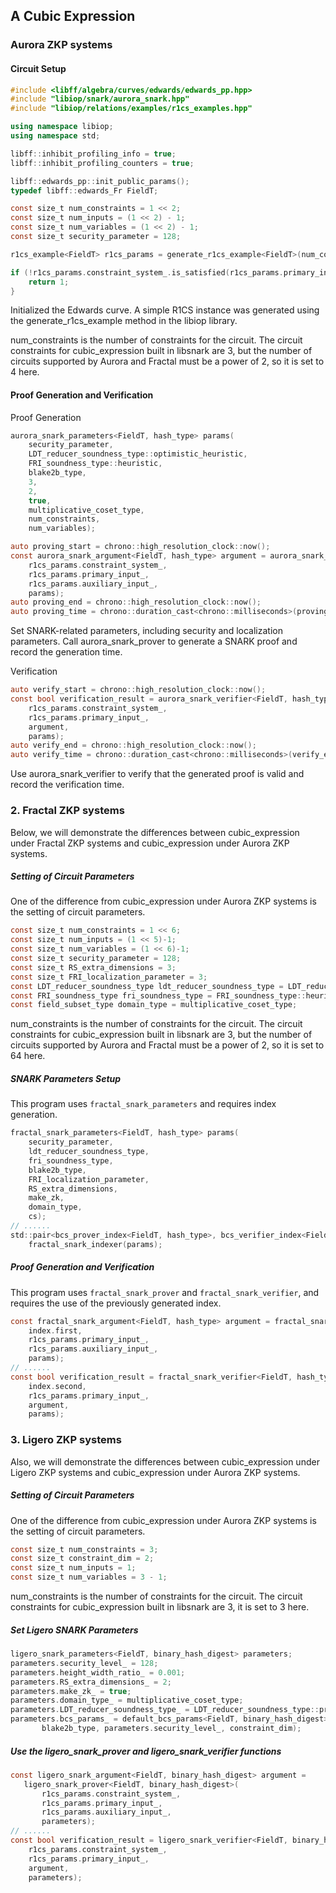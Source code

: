 ## A Cubic Expression

### Aurora ZKP systems

#### Circuit Setup

```Objective-C++
#include <libff/algebra/curves/edwards/edwards_pp.hpp>
#include "libiop/snark/aurora_snark.hpp"
#include "libiop/relations/examples/r1cs_examples.hpp"

using namespace libiop;
using namespace std;

libff::inhibit_profiling_info = true;
libff::inhibit_profiling_counters = true;

libff::edwards_pp::init_public_params();
typedef libff::edwards_Fr FieldT;

const size_t num_constraints = 1 << 2;
const size_t num_inputs = (1 << 2) - 1;
const size_t num_variables = (1 << 2) - 1;
const size_t security_parameter = 128;

r1cs_example<FieldT> r1cs_params = generate_r1cs_example<FieldT>(num_constraints, num_inputs, num_variables);

if (!r1cs_params.constraint_system_.is_satisfied(r1cs_params.primary_input_, r1cs_params.auxiliary_input_)) {
    return 1;  
}
```

Initialized the Edwards curve.
A simple R1CS instance was generated using the generate_r1cs_example method in the libiop library.

num_constraints is the number of constraints for the circuit. The circuit constraints for cubic_expression built in libsnark are 3, but the number of circuits supported by Aurora and Fractal must be a power of 2, so it is set to 4 here.

#### Proof Generation and Verification

Proof Generation

```Objective-C++
aurora_snark_parameters<FieldT, hash_type> params(
    security_parameter, 
    LDT_reducer_soundness_type::optimistic_heuristic,
    FRI_soundness_type::heuristic,
    blake2b_type,
    3, 
    2, 
    true, 
    multiplicative_coset_type,
    num_constraints,
    num_variables);

auto proving_start = chrono::high_resolution_clock::now();
const aurora_snark_argument<FieldT, hash_type> argument = aurora_snark_prover<FieldT>(
    r1cs_params.constraint_system_,
    r1cs_params.primary_input_,
    r1cs_params.auxiliary_input_,
    params);
auto proving_end = chrono::high_resolution_clock::now();
auto proving_time = chrono::duration_cast<chrono::milliseconds>(proving_end - proving_start).count();
```

Set SNARK-related parameters, including security and localization parameters.
Call aurora_snark_prover to generate a SNARK proof and record the generation time.

Verification

```Objective-C++
auto verify_start = chrono::high_resolution_clock::now();
const bool verification_result = aurora_snark_verifier<FieldT, hash_type>(
    r1cs_params.constraint_system_,
    r1cs_params.primary_input_,
    argument,
    params);
auto verify_end = chrono::high_resolution_clock::now();
auto verify_time = chrono::duration_cast<chrono::milliseconds>(verify_end - verify_start).count();
```

Use aurora_snark_verifier to verify that the generated proof is valid and record the verification time.

### 2. Fractal ZKP systems

Below, we will demonstrate the differences between cubic_expression under Fractal ZKP systems and cubic_expression under Aurora ZKP systems.

##### Setting of Circuit Parameters

One of the difference from cubic_expression under Aurora ZKP systems is the setting of circuit parameters.

```Objective-C++
const size_t num_constraints = 1 << 6;  
const size_t num_inputs = (1 << 5)-1;    
const size_t num_variables = (1 << 6)-1;   
const size_t security_parameter = 128;
const size_t RS_extra_dimensions = 3;
const size_t FRI_localization_parameter = 3;
const LDT_reducer_soundness_type ldt_reducer_soundness_type = LDT_reducer_soundness_type::optimistic_heuristic;
const FRI_soundness_type fri_soundness_type = FRI_soundness_type::heuristic;
const field_subset_type domain_type = multiplicative_coset_type;
```

num_constraints is the number of constraints for the circuit. The circuit constraints for cubic_expression built in libsnark are 3, but the number of circuits supported by Aurora and Fractal must be a power of 2, so it is set to 64 here.

##### SNARK Parameters Setup

This program uses `fractal_snark_parameters` and requires index generation.

```Objective-C++
fractal_snark_parameters<FieldT, hash_type> params(
    security_parameter,
    ldt_reducer_soundness_type,
    fri_soundness_type,
    blake2b_type,
    FRI_localization_parameter,
    RS_extra_dimensions,
    make_zk,
    domain_type,
    cs);
// ......
std::pair<bcs_prover_index<FieldT, hash_type>, bcs_verifier_index<FieldT, hash_type>> index =
    fractal_snark_indexer(params);
```

##### Proof Generation and Verification

This program uses `fractal_snark_prover` and `fractal_snark_verifier`, and requires the use of the previously generated index.

```Objective-C++
const fractal_snark_argument<FieldT, hash_type> argument = fractal_snark_prover<FieldT, hash_type>(
    index.first,
    r1cs_params.primary_input_,
    r1cs_params.auxiliary_input_,
    params);
// ......
const bool verification_result = fractal_snark_verifier<FieldT, hash_type>(
    index.second,
    r1cs_params.primary_input_,
    argument,
    params);
```

### 3. Ligero ZKP systems

Also, we will demonstrate the differences between cubic_expression under Ligero ZKP systems and cubic_expression under Aurora ZKP systems.

##### Setting of Circuit Parameters

One of the difference from cubic_expression under Aurora ZKP systems is the setting of circuit parameters.

```Objective-C++
const size_t num_constraints = 3;
const size_t constraint_dim = 2;
const size_t num_inputs = 1;
const size_t num_variables = 3 - 1;
```

num_constraints is the number of constraints for the circuit. The circuit constraints for cubic_expression built in libsnark are 3, it is set to 3 here.

##### Set Ligero SNARK Parameters

```Objective-C++
ligero_snark_parameters<FieldT, binary_hash_digest> parameters;
parameters.security_level_ = 128;
parameters.height_width_ratio_ = 0.001;
parameters.RS_extra_dimensions_ = 2;
parameters.make_zk_ = true;
parameters.domain_type_ = multiplicative_coset_type;
parameters.LDT_reducer_soundness_type_ = LDT_reducer_soundness_type::proven;
parameters.bcs_params_ = default_bcs_params<FieldT, binary_hash_digest>(
       blake2b_type, parameters.security_level_, constraint_dim);
```

##### Use the ligero_snark_prover and ligero_snark_verifier functions

```Objective-C++
const ligero_snark_argument<FieldT, binary_hash_digest> argument = 
   ligero_snark_prover<FieldT, binary_hash_digest>(
       r1cs_params.constraint_system_,
       r1cs_params.primary_input_,
       r1cs_params.auxiliary_input_,
       parameters);
// ......
const bool verification_result = ligero_snark_verifier<FieldT, binary_hash_digest>(
    r1cs_params.constraint_system_,
    r1cs_params.primary_input_,
    argument,
    parameters);
```

